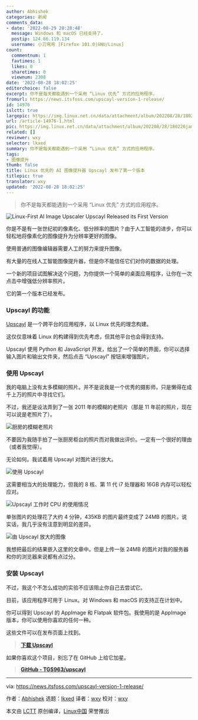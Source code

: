```yaml
---
author: Abhishek
categories: 新闻
comments_data:
- date: '2022-08-29 20:28:48'
  message: Windows 和 macOS 已经支持了。
  postip: 124.66.119.134
  username: 小刀弯弯 [Firefox 101.0|GNU/Linux]
count:
  commentnum: 1
  favtimes: 1
  likes: 0
  sharetimes: 0
  viewnum: 2308
date: '2022-08-28 18:02:25'
editorchoice: false
excerpt: 你不是每天都能遇到一个采用 “Linux 优先” 方式的应用程序。
fromurl: https://news.itsfoss.com/upscayl-version-1-release/
id: 14976
islctt: true
largepic: https://img.linux.net.cn/data/attachment/album/202208/28/180226jam8sfflyysfqzmq.png
url: /article-14976-1.html
pic: https://img.linux.net.cn/data/attachment/album/202208/28/180226jam8sfflyysfqzmq.png.thumb.jpg
related: []
reviewer: wxy
selector: lkxed
summary: 你不是每天都能遇到一个采用 “Linux 优先” 方式的应用程序。
tags:
- 图像提升
thumb: false
title: Linux 优先的 AI 图像提升器 Upscayl 发布了第一个版本
titlepic: true
translator: wxy
updated: '2022-08-28 18:02:25'
---
```



> 
> 你不是每天都能遇到一个采用 “Linux 优先” 方式的应用程序。
> 
> 
> 


![Linux-First AI Image Upscaler Upscayl Released its First Version](/data/attachment/album/202208/28/180226jam8sfflyysfqzmq.png)


你是不是有一张世纪初的像素化、低分辨率的图片？由于人工智能的进步，你可以轻松地将像素化的图像提升为分辨率更好的图像。


使用普通的图像编辑器需要人工的努力来提升图像。


有大量的在线人工智能图像提升器，但是你不能信任它们对你的数据的处理。


一个新的项目试图解决这个问题，为你提供一个简单的桌面应用程序，让你在一次点击中增强低分辨率照片。


它的第一个版本已经发布。


### Upscayl 的功能


[Upscayl](https://github.com/TGS963/upscayl) 是一个跨平台的应用程序，以 Linux 优先的理念构建。


这仅仅意味着 Linux 的构建得到优先考虑，但其他平台也会得到支持。


Upscayl 使用 Python 和 JavaScript 开发，给出了一个简单的界面，你可以选择输入图片和输出文件夹，然后点击 “Upscayl” 按钮来增强图片。


### 使用 Upscayl


我的电脑上没有太多模糊的照片。并不是说我是一个优秀的摄影师，只是懒得在成千上万的照片中寻找它们。


不过，我还是设法弄到了一张 2011 年的模糊的老照片（那是 11 年前的照片，现在可以说是老照片了）。


![厨房的模糊老照片](/data/attachment/album/202208/28/180227owm665vhv54qzv5q.jpg)


不要因为我随手拍了一张厨房柜台的照片而对我做出评价。一定有一个很好的理由（或者我觉得）。


无论如何。我试着用 Upscayl 对图片进行放大。


![使用 Upscayl](/data/attachment/album/202208/28/180228dszomezhesbqrv2e.png)


这需要相当大的处理能力，但我的 8 核、第 11 代 i7 处理器和 16GB 内存可以轻松应对。


![Upscayl 工作时 CPU 的使用情况](/data/attachment/album/202208/28/180229hq01bq0ntxtut10w.png)


单张图片的处理花了大约 4 分钟，435KB 的图片最终变成了 24MB 的图片。说实话，我几乎没有注意到明显的差异。


![由 Upscayl 放大的图像](/data/attachment/album/202208/28/180230xn9qe9fqyyomewf6.png)


我想把最后的结果嵌入这里的文章中。但是上传一张 24MB 的图片对我的服务器和你的浏览器来说都有点过分。


### 安装 Upscayl


不过，我这个不怎么成功的实验不应该阻止你自己去尝试它。


目前，该应用程序可用于 Linux。对 Windows 和 macOS 的支持正在计划中。


你可以得到 Upscayl 的 AppImage 和 Flatpak 软件包。我使用的是 AppImage 版本，你可以使用你喜欢的任何一种。


这些文件可以在发布页面上找到。



> 
> **[下载 Upscayl](https://github.com/TGS963/upscayl/releases)**
> 
> 
> 


如果你喜欢这个项目，别忘了在 GitHub 上给它加星。



> 
> **[GitHub - TGS963/upscayl](https://github.com/TGS963/upscayl)**
> 
> 
> 




---


via: <https://news.itsfoss.com/upscayl-version-1-release/>


作者：[Abhishek](https://news.itsfoss.com/author/abhishek/) 选题：[lkxed](https://github.com/lkxed) 译者：[wxy](https://github.com/wxy) 校对：[wxy](https://github.com/wxy)


本文由 [LCTT](https://github.com/LCTT/TranslateProject) 原创编译，[Linux中国](https://linux.cn/) 荣誉推出